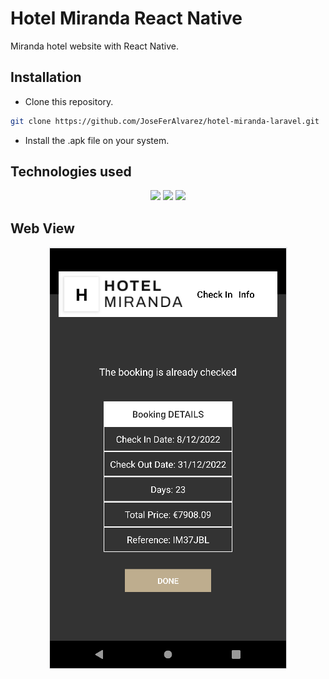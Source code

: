 # Hotel Miranda React Native #

Miranda hotel website with React Native.

## Installation ##

- Clone this repository.

```bash
git clone https://github.com/JoseFerAlvarez/hotel-miranda-laravel.git
```

- Install the .apk file on your system.

## Technologies used ##

<p align="center">
<img src="https://img.shields.io/badge/-react_native-0D1117?style=for-the-badge&logo=react&logoColor=ffffff">
<img src="https://img.shields.io/badge/-android-0D1117?style=for-the-badge&logo=android&logoColor=ffffff">
<img src="https://img.shields.io/badge/-ios-0D1117?style=for-the-badge&logo=apple&logoColor=ffffff">
</p>

## Web View ##

<p align="center">
<img src="./assets/preview.png">
</p>
